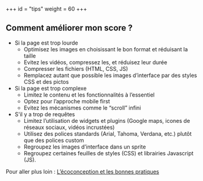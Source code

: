+++
id = "tips"
weight = 60
+++

## Comment améliorer mon score ?

- Si la page est trop lourde
  - Optimisez les images en choisissant le bon format et réduisant la taille
  - Evitez les vidéos, compressez les, et réduisez leur durée
  - Compresser les fichiers (HTML, CSS, JS)
  - Remplacez autant que possible les images d’interface par des styles CSS et des pictos
- Si la page est trop complexe
  - Limitez le contenu et les fonctionnalités à l’essentiel
  - Optez pour l’approche mobile first
  - Evitez les mécanismes comme le “scroll” infini
- S'il y a trop de requêtes
  - Limitez l’utilisation de widgets et plugins (Google maps, icones de réseaux sociaux, vidéos incrustées)
  - Utilisez des polices standards (Arial, Tahoma, Verdana, etc.) plutôt que des polices custom
  - Regroupez les images d’interface dans un sprite
  - Regroupez certaines feuilles de styles (CSS) et librairies Javascript (JS).

Pour aller plus loin : [L’écoconception et les bonnes pratiques](/en/eco-design/)
